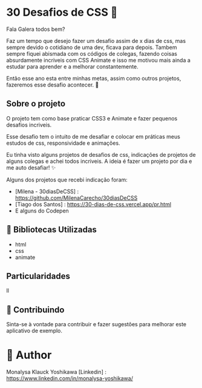 # 30 Desafios de CSS  :art:

Fala Galera todos bem?

Faz um tempo que desejo fazer um desafio assim de x dias de css, mas sempre devido o cotidiano de uma dev, ficava para depois. 
Tambem sempre fiquei abismada com os códigos de colegas, fazendo coisas absurdamente incriveis com CSS Animate e isso me motivou mais ainda a estudar para aprender e a melhorar constantemente.

Então esse ano esta entre minhas metas, assim como outros projetos, fazeremos esse desafio acontecer. :tada:

## Sobre o projeto 

O projeto tem como base praticar CSS3 e Animate e fazer pequenos desafios incriveis. 

Esse desafio tem o intuito de me desafiar e colocar em práticas meus estudos de css, responsividade e animações.

Eu tinha visto alguns projetos de desafios de css, indicações de projetos de alguns colegas e achei todos incriveis. A ideia é fazer um projeto por dia e me auto desafiar!  :sparkles:

Alguns dos projetos que recebi indicação foram:
- [Milena - 30diasDeCSS] : <https://github.com/MilenaCarecho/30diasDeCSS>
- [Tiago dos Santos] : <https://30-dias-de-css.vercel.app/pr.html>
- E alguns do Codepen


## :pushpin:  Bibliotecas Utilizadas

- html
- css
- animate

## Particularidades 
ll
## :gem: Contribuindo

Sinta-se à vontade para contribuir e fazer sugestões para melhorar este aplicativo de exemplo.


#  :information_desk_person: Author
Monalysa Klauck Yoshikawa
[Linkedin] : <https://www.linkedin.com/in/monalysa-yoshikawa/>
